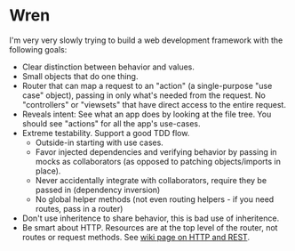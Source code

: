 # Wren

I'm very very slowly trying to build a web development framework with the following goals:

- Clear distinction between behavior and values.
- Small objects that do one thing.
- Router that can map a request to an "action" (a single-purpose "use case" object), passing in only what's needed from the request.
  No "controllers" or "viewsets" that have direct access to the entire request.
- Reveals intent: See what an app does by looking at the file tree.
  You should see "actions" for all the app's use-cases.
- Extreme testability. Support a good TDD flow.
    - Outside-in starting with use cases.
    - Favor injected dependencies and verifying behavior by passing in mocks as collaborators
      (as opposed to patching objects/imports in place).
    - Never accidentally integrate with collaborators, require they be passed in (dependency inversion)
    - No global helper methods (not even routing helpers - if you need routes, pass in a router)
- Don't use inheritence to share behavior, this is bad use of inheritence.
- Be smart about HTTP. Resources are at the top level of the router, not routes or request methods.
  See [wiki page on HTTP and REST](https://github.com/blaix/wren/wiki/HTTP-and-REST).
